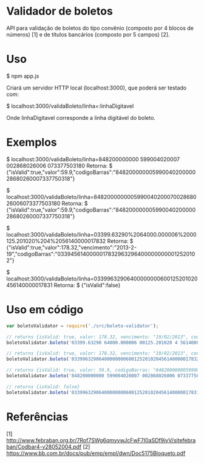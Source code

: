 # Validador de boletos

API para validação de boletos do tipo convênio (composto por 4 blocos de números) [1] e de títulos bancários (composto por 5 campos) [2].

# Uso

$ npm app.js

Criará um servidor HTTP local (localhost:3000), que poderá ser testado com:

$ localhost:3000/validaBoleto/linha=:linhaDigitavel

Onde linhaDigitavel corresponde a linha digitável do boleto.

# Exemplos

$ localhost:3000/validaBoleto/linha=848200000000 599004020007 002868026006 073377503180
Retorna:
$ {"isValid":true,"valor":59.9,"codigoBarras":"84820000000599004020000028680260007337750318"}

$ localhost:3000/validaBoleto/linha=848200000000599004020007002868026006073377503180
Retorna:
$ {"isValid":true,"valor":59.9,"codigoBarras":"84820000000599004020000028680260007337750318"}

$ localhost:3000/validaBoleto/linha=03399.63290%2064000.000006%2000125.201020%204%2056140000017832
Retorna:
$ {"isValid":true,"valor":178.32,"vencimento":"2013-2-19","codigoBarras":"03394561400000178329632964000000000012520102"}

$ localhost:3000/validaBoleto/linha=03399632906400000000600125201020456140000017831
Retorna:
$ {"isValid":false}

# Uso em código
```js
var boletoValidator = require('./src/boleto-validator');

// returns {isValid: true, valor: 178.32, vencimento: "19/02/2013", codigoBarras: "03394561400000178329632964000000000012520102"}
boletoValidator.boleto('03399.63290 64000.000006 00125.201020 4 56140000017832')

// returns {isValid: true, valor: 178.32, vencimento: "19/02/2013", codigoBarras: "03394561400000178329632964000000000012520102"}
boletoValidator.boleto('03399632906400000000600125201020456140000017832')

// returns {isValid: true, valor: 59.9, codigoBarras: "84820000000599004020000028680260007337750318"}
boletoValidator.boleto('848200000000 599004020007 002868026006 073377503180')

// returns {isValid: false}
boletoValidator.boleto('03399632906400000000600125201020456140000017831')
```

# Referências
[1] http://www.febraban.org.br/7Rof7SWg6qmyvwJcFwF7I0aSDf9jyV/sitefebraban/Codbar4-v28052004.pdf
[2] https://www.bb.com.br/docs/pub/emp/empl/dwn/Doc5175Bloqueto.pdf
